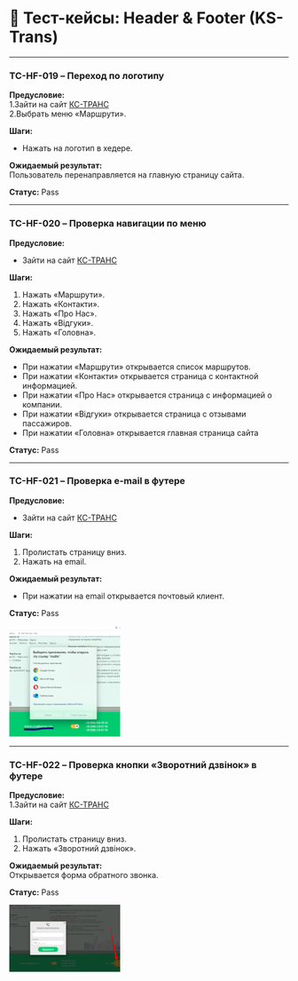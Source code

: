 # 📄 Тест-кейсы: Header & Footer (KS-Trans)

---

### TC-HF-019 – Переход по логотипу  
**Предусловие:**  
1.Зайти на сайт [КС-ТРАНС](https://ks-trans.org)  
2.Выбрать меню «Маршрути».  

**Шаги:**  
- Нажать на логотип в хедере.  

**Ожидаемый результат:**  
Пользователь перенаправляется на главную страницу сайта.  

**Статус:** Pass  

---

### TC-HF-020 – Проверка навигации по меню  
**Предусловие:**  
- Зайти на сайт [КС-ТРАНС](https://ks-trans.org)  

**Шаги:**  
1. Нажать «Маршрути».  
2. Нажать «Контакти».  
3. Нажать «Про Нас».  
4. Нажать «Відгуки».  
5. Нажать «Головна».  

**Ожидаемый результат:**  
- При нажатии «Маршрути» открывается список маршрутов.  
- При нажатии «Контакти» открывается страница с контактной информацией.  
- При нажатии «Про Нас» открывается страница с информацией о компании.  
- При нажатии «Відгуки» открывается страница с отзывами пассажиров.  
- При нажатии «Головна» открывается главная страница сайта  

**Статус:** Pass   

---

### TC-HF-021 – Проверка e-mail в футере  
**Предусловие:**  
- Зайти на сайт [КС-ТРАНС](https://ks-trans.org)    

**Шаги:**  
1. Пролистать страницу вниз.  
2. Нажать на email.  

**Ожидаемый результат:**  
- При нажатии на email открывается почтовый клиент.  

**Статус:** Pass  

<img src="screenshots/test21.png" width="200"/>  

---

### TC-HF-022 – Проверка кнопки «Зворотний дзвінок» в футере  
**Предусловие:**  
1.Зайти на сайт [КС-ТРАНС](https://ks-trans.org)  

**Шаги:**  
1. Пролистать страницу вниз.  
2. Нажать «Зворотний дзвінок».  

**Ожидаемый результат:**  
Открывается форма обратного звонка.  

**Статус:** Pass  

<img src="screenshots/test22.png" width="200"/>  